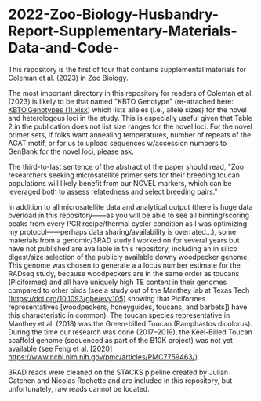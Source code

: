 # 2022-Zoo-Biology-Husbandry-Report-Supplementary-Materials-Data-and-Code-
This repository is the first of four that contains supplemental materials for Coleman et al. (2023) in Zoo Biology.  

The most important directory in this repository for readers of Coleman et al. (2023) is likely to be that named "KBTO Genotype" (re-attached here: [KBTO.Genotypes (1).xlsx](https://github.com/JeffreyColeman/2022-Zoo-Biology-Husbandry-Report-Supplementary-Materials-Data-and-Code-/files/11861106/KBTO.Genotypes.1.xlsx)) which lists  alleles (i.e., allele sizes) for the novel and heterologous loci in the study. This is especially useful given that Table 2 in the publication does not list size ranges for the novel loci. For the novel primer sets, if folks want annealing temperatures, number of repeats of the AGAT motif, or for us to upload sequences w/accession numbers to GenBank for the novel loci, please ask.  

The third-to-last sentence of the abstract of the paper should read, "Zoo researchers seeking microsatellite primer sets for their breeding toucan populations will likely benefit from our NOVEL markers, which can be leveraged both to assess relatedness and select breeding pairs."
 

In addition to all microsatellite data and analytical output (there is huge data overload in this repository——as you will be able to see all binning/scoring peaks from every PCR recipe/thermal cycler condition as I was optimizing my protocol——perhaps data sharing/availability is overrated...), some materials from a genomic/3RAD study I worked on for several years but have not published are available in this repository, including an in silico digest/size selection of the publicly available downy woodpecker genome. This genome was chosen to generate a a locus number estimate for the RADseq study, because woodpeckers are in the same order as toucans (Piciformes) and all have uniquely high TE content in their genomes compared to other birds (see a study out of the Manthey lab at Texas Tech [https://doi.org/10.1093/gbe/evy105] showing that Piciformes representatives [woodpeckers, honeyguides, toucans, and barbets]) have this characteristic in common). The toucan species representative in Manthey et al. (2018) was the Green-billed Toucan (Ramphastos dicolorus). During the time our research was done (2017–2019), the Keel-Billed Toucan scaffold genome (sequenced as part of the B10K project) was not yet available (see Feng et al. [2020] https://www.ncbi.nlm.nih.gov/pmc/articles/PMC7759463/).

3RAD reads were cleaned on the STACKS pipeline created by Julian Catchen and Nicolas Rochette and are included in this repository, but unfortunately, raw reads cannot be located. 
